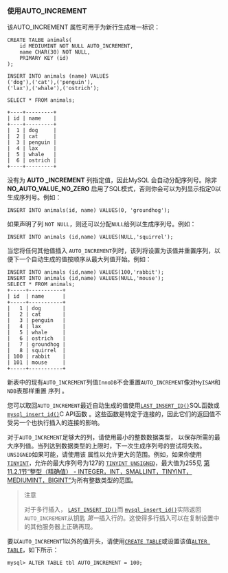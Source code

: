 ### 使用AUTO_INCREMENT

该AUTO_INCREMENT 属性可用于为新行生成唯一标识：

```
CREATE TALBE animals(
	id MEDIUMINT NOT NULL AUTO_INCREMENT,
	name CHAR(30) NOT NULL,
	PRIMARY KEY (id)
);

INSERT INTO animals (name) VALUES
('dog'),('cat'),('penguin'),
('lax'),('whale'),('ostrich');

SELECT * FROM animals;

+----+---------+
| id | name    |
+----+---------+
|  1 | dog     |
|  2 | cat     |
|  3 | penguin |
|  4 | lax     |
|  5 | whale   |
|  6 | ostrich |
+----+---------+
```

没有为 **AUTO _INCREMENT** 列指定值，因此MySQL 会自动分配序列号。除非 **NO_AUTO_VALUE_NO_ZERO** 启用了SQL模式，否则你会可以为列显示指定0以生成序列号。例如：

```
INSERT INTO animals(id, name) VALUES(0, 'groundhog');
```

如果声明了列 `NOT NULL`，则还可以分配`NULL`给列以生成序列号。例如：

```
INSERT INTO animals (id,name) VALUES(NULL,'squirrel');
```

当您将任何其他值插入 `AUTO_INCREMENT`列时，该列将设置为该值并重置序列，以便下一个自动生成的值按顺序从最大列值开始。例如：

```
INSERT INTO animals (id,name) VALUES(100,'rabbit');
INSERT INTO animals (id,name) VALUES(NULL,'mouse');
SELECT * FROM animals;
+-----+-----------+
| id  | name      |
+-----+-----------+
|   1 | dog       |
|   2 | cat       |
|   3 | penguin   |
|   4 | lax       |
|   5 | whale     |
|   6 | ostrich   |
|   7 | groundhog |
|   8 | squirrel  |
| 100 | rabbit    |
| 101 | mouse     |
+-----+-----------+
```

新表中的现有`AUTO_INCREMENT`列值`InnoDB`不会重置`AUTO_INCREMENT`像对`MyISAM`和`NDB`表那样重置 序列 。

您可以取回`AUTO_INCREMENT`最近自动生成的值使用[`LAST_INSERT_ID()`](https://dev.mysql.com/doc/refman/5.7/en/information-functions.html#function_last-insert-id)SQL函数或[`mysql_insert_id()`](https://dev.mysql.com/doc/refman/5.7/en/mysql-insert-id.html)C API函数 。这些函数是特定于连接的，因此它们的返回值不受另一个也执行插入的连接的影响。

对于`AUTO_INCREMENT`足够大的列，请使用最小的整数数据类型， 以保存所需的最大序列值。当列达到数据类型的上限时，下一次生成序列号的尝试将失败。`UNSIGNED`如果可能，请使用该 属性以允许更大的范围。例如，如果你使用 [`TINYINT`](https://dev.mysql.com/doc/refman/5.7/en/integer-types.html)，允许的最大序列号为127的 [`TINYINT UNSIGNED`](https://dev.mysql.com/doc/refman/5.7/en/integer-types.html)，最大值为255见 [第11.2.1节“整型（精确值） - INTEGER，INT，SMALLINT，TINYINT，MEDIUMINT，BIGINT”](https://dev.mysql.com/doc/refman/5.7/en/integer-types.html)为所有整数类型的范围。

> 注意
>
> 对于多行插入， [`LAST_INSERT_ID()`](https://dev.mysql.com/doc/refman/5.7/en/information-functions.html#function_last-insert-id)而 [`mysql_insert_id()`](https://dev.mysql.com/doc/refman/5.7/en/mysql-insert-id.html)实际返回`AUTO_INCREMENT`从钥匙 *第一*插入行的。这使得多行插入可以在复制设置中的其他服务器上正确再现。

要以`AUTO_INCREMENT`1以外的值开头，请使用[`CREATE TABLE`](https://dev.mysql.com/doc/refman/5.7/en/create-table.html)或设置该值[`ALTER TABLE`](https://dev.mysql.com/doc/refman/5.7/en/alter-table.html)，如下所示：

```
mysql> ALTER TABLE tbl AUTO_INCREMENT = 100;
```

